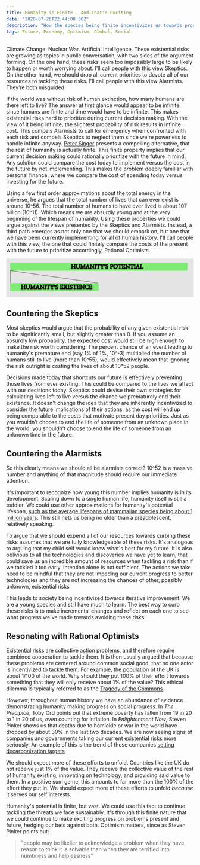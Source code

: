 ```yaml
---
title: Humanity is Finite - And That's Exciting
date: "2020-07-26T22:44:00.00Z"
description: "How the species being finite incentivizes us towards progress."
tags: Future, Economy, Optimism, Global, Social
---
```


Climate Change. Nuclear War. Artificial Intelligence. These existential risks are growing as topics in public conversation, with two sides of the argument forming. On the one hand, these risks seem too impossibly large to be likely to happen or worth worrying about. I'll call people with this view Skeptics. On the other hand, we should drop all current priorities to devote all of our resources to tackling these risks. I'll call people with this view Alarmists. They’re both misguided.

If the world was without risk of human extinction, how many humans are there left to live? The answer at first glance would appear to be infinite, since humans are finite and time would have to be infinite. This makes existential risks hard to prioritize during current decision making. With the view of it being infinite, the slightest probability of risk results in infinite cost. This compels Alarmists to call for emergency when confronted with each risk and compels Skeptics to neglect them since we're powerless to handle infinite anyway. [Peter Singer](https://youtu.be/llh-2pqSGrs?t=2901) presents a compelling alternative, that the rest of humanity is actually finite. This finite property implies that our current decision making could rationally prioritize with the future in mind. Any solution could compare the cost today to implement versus the cost in the future by not implementing. This makes the problem deeply familiar with personal finance, where we compare the cost of spending today versus investing for the future.

Using a few first order approximations about the total energy in the universe, he argues that the total number of lives that can ever exist is around 10^56. The total number of humans to have ever lived is about 107 billion (10^11). Which means we are absurdly young and at the very beginning of the lifespan of humanity. Using these properties we could argue against the views presented by the Skeptics and Alarmists. Instead, a third path emerges as not only one that we should embark on, but one that we have been currently implementing for all of human history. I'll call people with this view, the one that could finitely compare the costs of the present with the future to prioritize accordingly, Rational Optimists. 

![_Humanity is in its infancy_](./finite.png)

## Countering the Skeptics

Most skeptics would argue that the probability of any given existential risk to be significantly small, but slightly greater than 0. If you assume an absurdly low probability, the expected cost would still be high enough to make the risk worth considering. The percent chance of an event leading to humanity's premature end (say 1% of 1%, 10^-3) multiplied the number of humans still to live (more than 10^55), would effectively mean that ignoring the risk outright is costing the lives of about 10^52 people. 

Decisions made today that shortcuts our future is effectively preventing those lives from ever existing. This could be compared to the lives we affect with our decisions today. Skeptics could devise their own strategies for calculating lives left to live versus the chance we prematurely end their existence. It doesn't change the idea that they are inherently incentivized to consider the future implications of their actions, as the cost will end up being comparable to the costs that motivate present day priorities. Just as you wouldn't choose to end the life of someone from an unknown place in the world, you shouldn't choose to end the life of someone from an unknown time in the future. 

## Countering the Alarmists

So this clearly means we should all be alarmists correct? 10^52 is a massive number and anything of that magnitude should require our immediate attention.

It's important to recognize how young this number implies humanity is in its development. Scaling down to a single human life, humanity itself is still a toddler. We could use other approximations for humanity's potential lifespan, [such as the average lifespans of mammalian species being about 1 million years](https://www.pbs.org/wgbh/evolution/library/03/2/l_032_04.html). This still nets us being no older than a preadolescent, relatively speaking. 

To argue that we should expend all of our resources towards curbing these risks assumes that we are fully knowledgeable of these risks. It's analogous to arguing that my child self would know what's best for my future. It is also oblivious to all the technologies and discoveries we have yet to learn, that could save us an incredible amount of resources when tackling a risk than if we tackled it too early. Intention alone is not sufficient. The actions we take need to be mindful that they are not impeding our current progress to better technologies and they are not increasing the chances of other, possibly unknown, existential risks  

This leads to society being incentivized towards iterative improvement. We are a young species and still have much to learn. The best way to curb these risks is to make incremental changes and reflect on each one to see what progress we've made towards avoiding these risks.

## Resonating with Rational Optimists

Existential risks are collective action problems, and therefore require combined cooperation to tackle them. It is then usually argued that because these problems are centered around common social good, that no one actor is incentivized to tackle them. For example, the population of the UK is about 1/100 of the world. Why should they put 100% of their effort towards something that they will only receive about 1% of the value? This ethical dilemma is typically referred to as the [Tragedy of the Commons](https://science.sciencemag.org/content/162/3859/1243?__cf_chl_jschl_tk__=dd6fe3386a92628510d7739e31c49b6108a59828-1595811005-0-AenO3o8i92tRudPchZXkZbO_0qG1bICExCgy1gKUTABGanKM1l3QYIJt5Zbz2IRgOaqCZjbWXSudoze3JO_qp3TIzvlWAB0LSrbwalZCT4ilwIBK_vgmNjJ8kZyDOS3A1o531ejRc3AmdSqnGAI7YJaqEdoBmQiRQRz_091vTVyPgCsRKkVs1hp8hNeD6oVOIJmOL6ebM1iL9-t5KKxMZe1if8ilzszOuZtutI7TFN7maJHNCOiUcfSNJZ6XWodsih6uSQE5EQj_rYHJ2jUErjmmIqS1SRSFdFdgLnqtxWmU). 

However, throughout human history we have an abundance of evidence demonstrating humanity making progress on social progress. In _The Precipice_, Toby Ord points out that extreme poverty has fallen from 19 in 20 to 1 in 20 of us, _even_ counting for inflation. In _Enlightenment Now_, Steven Pinker shows us that deaths due to homicide or war in the world have dropped by about 30% in the last two decades. We are now seeing signs of companies and governments taking our current existential risks more seriously. An example of this is the trend of these companies [setting decarbonization targets](https://techcrunch.com/2019/09/19/amazons-climate-pledge-commits-to-net-zero-carbon-emissions-by-2040-and-100-renewables-by-2030/).

We should expect more of these efforts to unfold. Countries like the UK do not receive just 1% of the value. They receive the collective value of the rest of humanity existing, innovating on technology, and providing said value to them. In a positive sum game, this amounts to far more than the 100% of the effort they put in. We should expect more of these efforts to unfold _because_ it serves our self interests.

Humanity's potential is finite, but vast. We could use this fact to continue tackling the threats we face sustainably. It's through this finite nature that we could continue to make exciting progress on problems present and future, hedging our bets against both. Optimism matters, since as Steven Pinker points out:

> "people may be likelier to acknowledge a problem when they have reason to think it is solvable than when they are terrified into numbness and helplessness"
